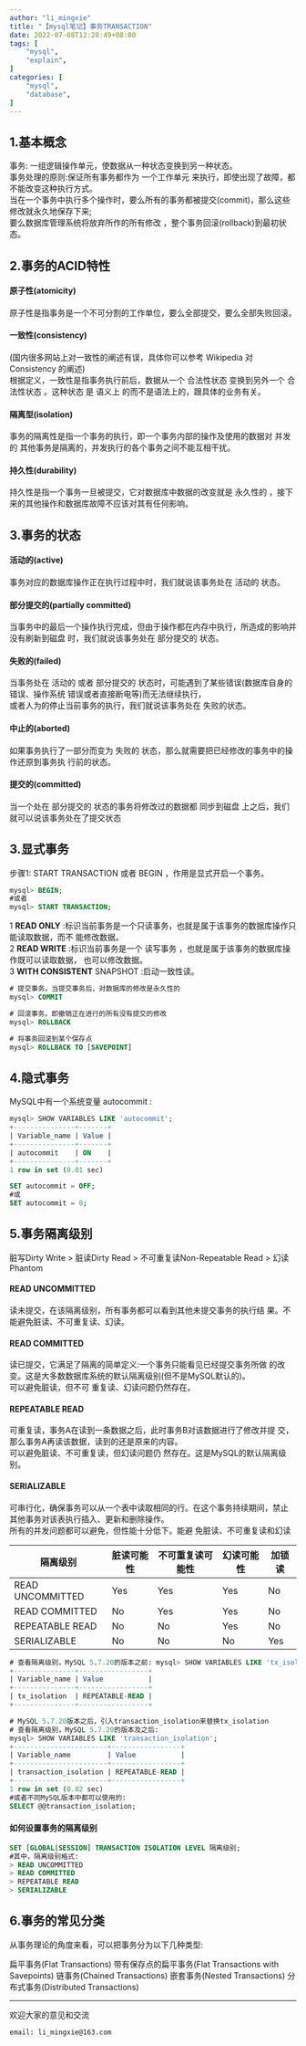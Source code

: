 ```yaml
---
author: "li_mingxie"
title: "【mysql笔记】事务TRANSACTION"
date: 2022-07-08T12:28:49+08:00
tags: [
    "mysql",
    "explain",
]
categories: [
    "mysql",
    "database",
]
---
```


## 1.基本概念

事务: 一组逻辑操作单元，使数据从一种状态变换到另一种状态。  
事务处理的原则:保证所有事务都作为 一个工作单元 来执行，即使出现了故障，都不能改变这种执行方式。   <!--more-->  
当在一个事务中执行多个操作时，要么所有的事务都被提交(commit)，那么这些修改就永久地保存下来;  
要么数据库管理系统将放弃所作的所有修改 ，整个事务回滚(rollback)到最初状态。  

## 2.事务的ACID特性

#### 原子性(atomicity)

原子性是指事务是一个不可分割的工作单位，要么全部提交，要么全部失败回滚。  

#### 一致性(consistency)

(国内很多网站上对一致性的阐述有误，具体你可以参考 Wikipedia 对 Consistency 的阐述)  
根据定义，一致性是指事务执行前后，数据从一个 合法性状态 变换到另外一个 合法性状态 。这种状态 是 语义上 的而不是语法上的，跟具体的业务有关。  

#### 隔离型(isolation)

事务的隔离性是指一个事务的执行，即一个事务内部的操作及使用的数据对 并发 的 其他事务是隔离的，并发执行的各个事务之间不能互相干扰。  

#### 持久性(durability)

持久性是指一个事务一旦被提交，它对数据库中数据的改变就是 永久性的 ，接下来的其他操作和数据库故障不应该对其有任何影响。  

## 3.事务的状态

#### 活动的(active)

事务对应的数据库操作正在执行过程中时，我们就说该事务处在 活动的 状态。  

#### 部分提交的(partially committed)

当事务中的最后一个操作执行完成，但由于操作都在内存中执行，所造成的影响并 没有刷新到磁盘 时，我们就说该事务处在 部分提交的 状态。  

#### 失败的(failed)

当事务处在 活动的 或者 部分提交的 状态时，可能遇到了某些错误(数据库自身的错误、操作系统 错误或者直接断电等)而无法继续执行，  
或者人为的停止当前事务的执行，我们就说该事务处在 失败的状态。  
  
#### 中止的(aborted)

如果事务执行了一部分而变为 失败的 状态，那么就需要把已经修改的事务中的操作还原到事务执 行前的状态。  

#### 提交的(committed)

当一个处在 部分提交的 状态的事务将修改过的数据都 同步到磁盘 上之后，我们就可以说该事务处在了提交状态  

## 3.显式事务

步骤1: START TRANSACTION 或者 BEGIN ，作用是显式开启一个事务。

```sql
mysql> BEGIN;
#或者
mysql> START TRANSACTION;
```

1 **READ ONLY** :标识当前事务是一个只读事务，也就是属于该事务的数据库操作只能读取数据，而不 能修改数据。  
2 **READ WRITE** :标识当前事务是一个 读写事务 ，也就是属于该事务的数据库操作既可以读取数据， 也可以修改数据。  
3 **WITH CONSISTENT** SNAPSHOT :启动一致性读。  

```sql
# 提交事务。当提交事务后，对数据库的修改是永久性的
mysql> COMMIT

# 回滚事务。即撤销正在进行的所有没有提交的修改
mysql> ROLLBACK

# 将事务回滚到某个保存点
mysql> ROLLBACK TO [SAVEPOINT]
```

## 4.隐式事务

MySQL中有一个系统变量 autocommit :

```sql
mysql> SHOW VARIABLES LIKE 'autocommit';
+---------------+-------+
| Variable_name | Value |
+---------------+-------+
| autocommit    | ON    |
+---------------+-------+
1 row in set (0.01 sec)

SET autocommit = OFF; 
#或
SET autocommit = 0;
```

## 5.事务隔离级别

脏写Dirty Write > 脏读Dirty Read > 不可重复读Non-Repeatable Read > 幻读Phantom

#### READ UNCOMMITTED

读未提交，在该隔离级别，所有事务都可以看到其他未提交事务的执行结 果。不能避免脏读、不可重复读、幻读。

#### READ COMMITTED

读已提交，它满足了隔离的简单定义:一个事务只能看见已经提交事务所做 的改变。这是大多数数据库系统的默认隔离级别(但不是MySQL默认的)。  
可以避免脏读，但不可 重复读、幻读问题仍然存在。  

#### REPEATABLE READ

可重复读，事务A在读到一条数据之后，此时事务B对该数据进行了修改并提 交，那么事务A再读该数据，读到的还是原来的内容。  
可以避免脏读、不可重复读，但幻读问题仍 然存在。这是MySQL的默认隔离级别。

#### SERIALIZABLE

可串行化，确保事务可以从一个表中读取相同的行。在这个事务持续期间，禁止 其他事务对该表执行插入、更新和删除操作。  
所有的并发问题都可以避免，但性能十分低下。能避 免脏读、不可重复读和幻读

|隔离级别 | 脏读可能性 | 不可重复读可能性 | 幻读可能性 |加锁读
|--|--|--|--|--|
|READ UNCOMMITTED | Yes | Yes | Yes | No |
|READ COMMITTED | No | Yes | Yes | No |
|REPEATABLE READ | No | No | Yes | No |
|SERIALIZABLE | No | No | No | Yes |

```sql
# 查看隔离级别，MySQL 5.7.20的版本之前: mysql> SHOW VARIABLES LIKE 'tx_isolation'; 
+---------------+-----------------+
| Variable_name | Value           | 
+---------------+-----------------+
| tx_isolation  | REPEATABLE-READ | 
+---------------+-----------------+

# MySQL 5.7.20版本之后，引入transaction_isolation来替换tx_isolation
# 查看隔离级别，MySQL 5.7.20的版本及之后:
mysql> SHOW VARIABLES LIKE 'transaction_isolation'; 
+-----------------------+-----------------+
| Variable_name         | Value           | 
+-----------------------+-----------------+
| transaction_isolation | REPEATABLE-READ |
+-----------------------+-----------------+
1 row in set (0.02 sec)
#或者不同MySQL版本中都可以使用的: 
SELECT @@transaction_isolation;
```

#### 如何设置事务的隔离级别

```sql
SET [GLOBAL|SESSION] TRANSACTION ISOLATION LEVEL 隔离级别;
#其中，隔离级别格式:
> READ UNCOMMITTED
> READ COMMITTED
> REPEATABLE READ
> SERIALIZABLE
```

## 6.事务的常见分类

从事务理论的角度来看，可以把事务分为以下几种类型:

扁平事务(Flat Transactions)
带有保存点的扁平事务(Flat Transactions with Savepoints) 链事务(Chained Transactions)
嵌套事务(Nested Transactions)
分布式事务(Distributed Transactions)

----------------------------------------------

欢迎大家的意见和交流

`email: li_mingxie@163.com`
